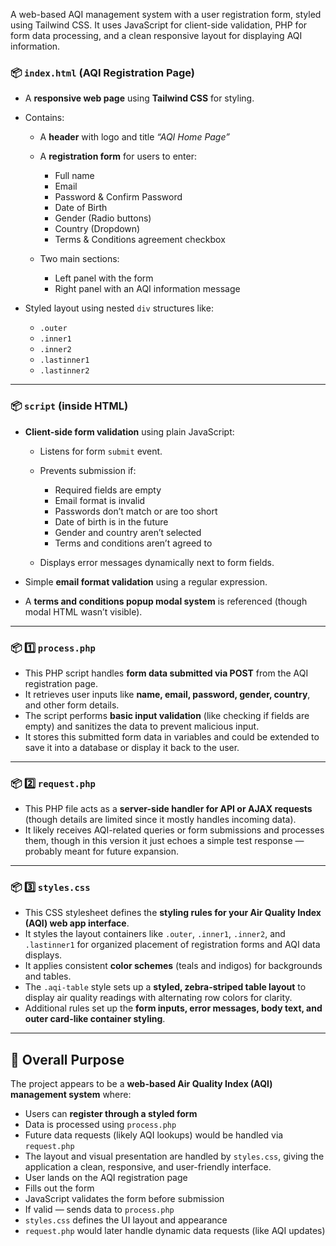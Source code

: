 A web-based AQI management system with a user registration form, styled using Tailwind CSS. It uses JavaScript for client-side validation, PHP for form data processing, and a clean responsive layout for displaying AQI information.

### 📦 `index.html` (AQI Registration Page)

* A **responsive web page** using **Tailwind CSS** for styling.
* Contains:

  * A **header** with logo and title *“AQI Home Page”*
  * A **registration form** for users to enter:

    * Full name
    * Email
    * Password & Confirm Password
    * Date of Birth
    * Gender (Radio buttons)
    * Country (Dropdown)
    * Terms & Conditions agreement checkbox
  * Two main sections:

    * Left panel with the form
    * Right panel with an AQI information message
* Styled layout using nested `div` structures like:

  * `.outer`
  * `.inner1`
  * `.inner2`
  * `.lastinner1`
  * `.lastinner2`

---

### 📦 `script` (inside HTML)

* **Client-side form validation** using plain JavaScript:

  * Listens for form `submit` event.
  * Prevents submission if:

    * Required fields are empty
    * Email format is invalid
    * Passwords don’t match or are too short
    * Date of birth is in the future
    * Gender and country aren’t selected
    * Terms and conditions aren’t agreed to
  * Displays error messages dynamically next to form fields.

* Simple **email format validation** using a regular expression.

* A **terms and conditions popup modal system** is referenced (though modal HTML wasn’t visible).
---
### 📦 1️⃣ `process.php`

* This PHP script handles **form data submitted via POST** from the AQI registration page.
* It retrieves user inputs like **name, email, password, gender, country**, and other form details.
* The script performs **basic input validation** (like checking if fields are empty) and sanitizes the data to prevent malicious input.
* It stores this submitted form data in variables and could be extended to save it into a database or display it back to the user.

---

### 📦 2️⃣ `request.php`

* This PHP file acts as a **server-side handler for API or AJAX requests** (though details are limited since it mostly handles incoming data).
* It likely receives AQI-related queries or form submissions and processes them, though in this version it just echoes a simple test response — probably meant for future expansion.

---

### 📦 3️⃣ `styles.css`

* This CSS stylesheet defines the **styling rules for your Air Quality Index (AQI) web app interface**.
* It styles the layout containers like `.outer`, `.inner1`, `.inner2`, and `.lastinner1` for organized placement of registration forms and AQI data displays.
* It applies consistent **color schemes** (teals and indigos) for backgrounds and tables.
* The `.aqi-table` style sets up a **styled, zebra-striped table layout** to display air quality readings with alternating row colors for clarity.
* Additional rules set up the **form inputs, error messages, body text, and outer card-like container styling**.

---

## 📌 **Overall Purpose**

The project appears to be a **web-based Air Quality Index (AQI) management system** where:

* Users can **register through a styled form**
* Data is processed using `process.php`
* Future data requests (likely AQI lookups) would be handled via `request.php`
* The layout and visual presentation are handled by `styles.css`, giving the application a clean, responsive, and user-friendly interface.
* User lands on the AQI registration page
* Fills out the form
* JavaScript validates the form before submission
* If valid — sends data to `process.php`
* `styles.css` defines the UI layout and appearance
* `request.php` would later handle dynamic data requests (like AQI updates)



